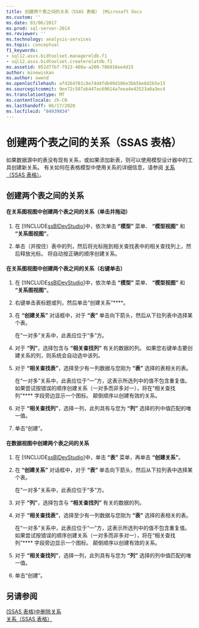 ```yaml
---
title: 创建两个表之间的关系（SSAS 表格） |Microsoft Docs
ms.custom: ''
ms.date: 03/06/2017
ms.prod: sql-server-2014
ms.reviewer: ''
ms.technology: analysis-services
ms.topic: conceptual
f1_keywords:
- sql12.asvs.bidtoolset.managereldb.f1
- sql12.asvs.bidtoolset.createrelatdb.f1
ms.assetid: 052d77b7-7922-408a-a200-786016ee4d15
author: minewiskan
ms.author: owend
ms.openlocfilehash: afd264701c8e74d4fdb99d186e3bb5be8d2b5e15
ms.sourcegitcommit: 9ee72c507ab447ac69014a7eea4e43523a0a3ec4
ms.translationtype: MT
ms.contentlocale: zh-CN
ms.lasthandoff: 06/17/2020
ms.locfileid: "84939834"
---
```

# <a name="create-a-relationship-between-two-tables-ssas-tabular"></a>创建两个表之间的关系（SSAS 表格）
  如果数据源中的表没有现有关系，或如果添加新表，则可以使用模型设计器中的工具创建新关系。 有关如何在表格模型中使用关系的详细信息，请参阅 [关系（SSAS 表格）](relationships-ssas-tabular.md)。  
  
## <a name="create-a-relationship-between-two-tables"></a>创建两个表之间的关系  
  
#### <a name="to-create-a-relationship-between-two-tables-in-diagram-view-click-and-drag"></a>在关系图视图中创建两个表之间的关系（单击并拖动）  
  
1.  在 [!INCLUDE[ssBIDevStudio](../../includes/ssbidevstudio-md.md)]中，依次单击 **“模型”** 菜单、 **“模型视图”** 和 **“关系图视图”**。  
  
2.  单击（并按住）表中的列，然后将光标拖到相关查找表中的相关查找列上，然后释放光标。 将自动按正确的顺序创建关系。  
  
#### <a name="to-create-a-relationship-between-two-tables-in-diagram-view-right-click"></a>在关系图视图中创建两个表之间的关系（右键单击）  
  
1.  在 [!INCLUDE[ssBIDevStudio](../../includes/ssbidevstudio-md.md)]中，依次单击 **“模型”** 菜单、 **“模型视图”** 和 **“关系图视图”**。  
  
2.  右键单击表标题或列，然后单击“创建关系”****。  
  
3.  在 **“创建关系”** 对话框中，对于 **“表”** 单击向下箭头，然后从下拉列表中选择某个表。  
  
     在“一对多”关系中，此表应位于“多”方。  
  
4.  对于 **“列”**，选择包含与 **“相关查找列”** 有关的数据的列。 如果您右键单击要创建关系的列，则系统会自动选中该列。  
  
5.  对于 **“相关查找表”**，选择至少有一列数据与您刚为 **“表”** 选择的表相关的表。  
  
     在“一对多”关系中，此表应位于“一”方，这表示所选列中的值不包含重复值。 如果尝试按错误的顺序创建关系（一对多而非多对一），将在“相关查找列”**** 字段旁边显示一个图标。 颠倒顺序以创建有效的关系。  
  
6.  对于 **“相关查找列”**，选择一列，此列具有与您为 **“列”** 选择的列中值匹配的唯一值。  
  
7.  单击“创建”。  
  
#### <a name="to-create-a-relationship-between-two-tables-in-data-view"></a>在数据视图中创建两个表之间的关系  
  
1.  在 [!INCLUDE[ssBIDevStudio](../../includes/ssbidevstudio-md.md)]中，单击 **“表”** 菜单，再单击 **“创建关系”**。  
  
2.  在 **“创建关系”** 对话框中，对于 **“表”** 单击向下箭头，然后从下拉列表中选择某个表。  
  
     在“一对多”关系中，此表应位于“多”方。  
  
3.  对于 **“列”**，选择包含与 **“相关查找列”** 有关的数据的列。  
  
4.  对于 **“相关查找表”**，选择至少有一列数据与您刚为 **“表”** 选择的表相关的表。  
  
     在“一对多”关系中，此表应位于“一”方，这表示所选列中的值不包含重复值。 如果尝试按错误的顺序创建关系（一对多而非多对一），将在“相关查找列”**** 字段旁边显示一个图标。 颠倒顺序以创建有效的关系。  
  
5.  对于 **“相关查找列”**，选择一列，此列具有与您为 **“列”** 选择的列中值匹配的唯一值。  
  
6.  单击“创建”。  
  
## <a name="see-also"></a>另请参阅  
 [&#40;SSAS 表格&#41;中删除关系](delete-relationships-ssas-tabular.md)   
 [关系（SSAS 表格）](relationships-ssas-tabular.md)  
  
  
